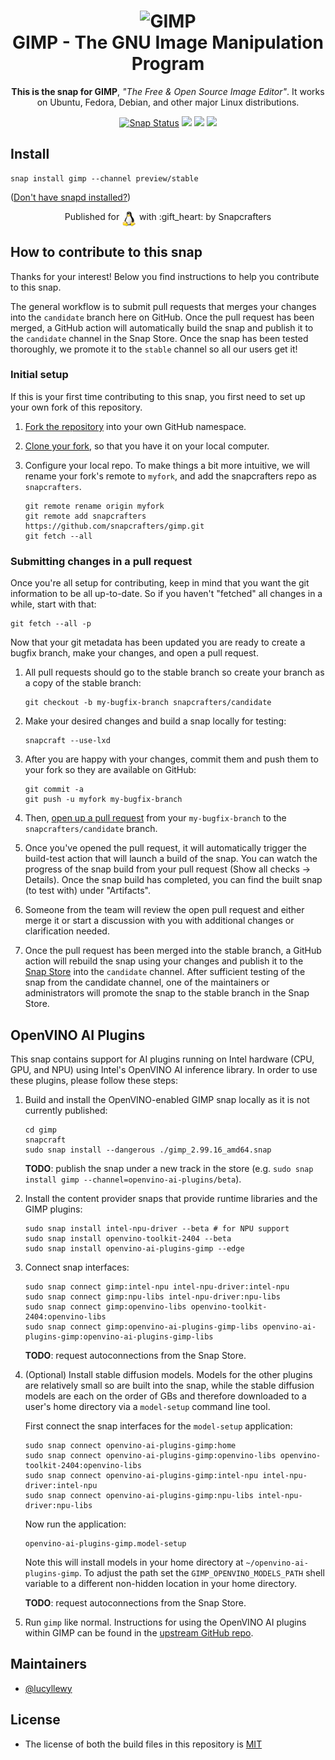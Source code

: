 <h1 align="center">
  <img src="gimp.png" alt="GIMP">
  <br />
  GIMP - The GNU Image Manipulation Program
</h1>

<p align="center"><b>This is the snap for GIMP</b>, <i>"The Free &amp; Open Source Image Editor"</i>. It works on Ubuntu, Fedora, Debian, and other major Linux
distributions.</p>

<p align="center">
<a href="https://snapcraft.io/gimp"><img src="https://snapcraft.io/gimp/badge.svg" alt="Snap Status"></a>
<a href="https://github.com/snapcrafters/gimp/actions/workflows/sync-version-with-upstream.yml"><img src="https://github.com/snapcrafters/gimp/actions/workflows/sync-version-with-upstream.yml/badge.svg"></a>
<a href="https://github.com/snapcrafters/gimp/actions/workflows/release-to-candidate.yaml"><img src="https://github.com/snapcrafters/gimp/actions/workflows/release-to-candidate.yaml/badge.svg"></a>
<a href="https://github.com/snapcrafters/gimp/actions/workflows/promote-to-stable.yml"><img src="https://github.com/snapcrafters/gimp/actions/workflows/promote-to-stable.yml/badge.svg"></a>
</p>

## Install

```shell
snap install gimp --channel preview/stable
```

([Don't have snapd installed?](https://snapcraft.io/docs/core/install))

<p align="center">Published for <img src="https://raw.githubusercontent.com/anythingcodes/slack-emoji-for-techies/gh-pages/emoji/tux.png" align="top" width="24" /> with :gift_heart: by Snapcrafters</p>

## How to contribute to this snap

Thanks for your interest! Below you find instructions to help you contribute to this snap.

The general workflow is to submit pull requests that merges your changes into the `candidate` branch here on GitHub. Once the pull request has been merged, a GitHub action will automatically build the snap and publish it to the `candidate` channel in the Snap Store. Once the snap has been tested thoroughly, we promote it to the `stable` channel so all our users get it!

### Initial setup

If this is your first time contributing to this snap, you first need to set up your own fork of this repository.

1. [Fork the repository](https://docs.github.com/en/github/getting-started-with-github/fork-a-repo) into your own GitHub namespace.
2. [Clone your fork](https://git-scm.com/book/en/v2/Git-Basics-Getting-a-Git-Repository), so that you have it on your local computer.
3. Configure your local repo. To make things a bit more intuitive, we will rename your fork's remote to `myfork`, and add the snapcrafters repo as `snapcrafters`.

    ```shell
    git remote rename origin myfork
    git remote add snapcrafters https://github.com/snapcrafters/gimp.git
    git fetch --all
    ```

### Submitting changes in a pull request

Once you're all setup for contributing, keep in mind that you want the git information to be all up-to-date. So if you haven't "fetched" all changes in a while, start with that:

```shell
git fetch --all -p
```

Now that your git metadata has been updated you are ready to create a bugfix branch, make your changes, and open a pull request.

1. All pull requests should go to the stable branch so create your branch as a copy of the stable branch:

    ```shell
    git checkout -b my-bugfix-branch snapcrafters/candidate
    ```

2. Make your desired changes and build a snap locally for testing:

    ```shell
    snapcraft --use-lxd
    ```

3. After you are happy with your changes, commit them and push them to your fork so they are available on GitHub:

    ```shell
    git commit -a
    git push -u myfork my-bugfix-branch
    ```

4. Then, [open up a pull request](https://docs.github.com/en/github/collaborating-with-issues-and-pull-requests/about-pull-requests) from your `my-bugfix-branch` to the `snapcrafters/candidate` branch.
5. Once you've opened the pull request, it will automatically trigger the build-test action that will launch a build of the snap. You can watch the progress of the snap build from your pull request (Show all checks -> Details). Once the snap build has completed, you can find the built snap (to test with) under "Artifacts".
6. Someone from the team will review the open pull request and either merge it or start a discussion with you with additional changes or clarification needed.
7. Once the pull request has been merged into the stable branch, a GitHub action will rebuild the snap using your changes and publish it to the [Snap Store](https://snapcraft.io/gimp) into the `candidate` channel. After sufficient testing of the snap from the candidate channel, one of the maintainers or administrators will promote the snap to the stable branch in the Snap Store.

## OpenVINO AI Plugins

This snap contains support for AI plugins running on Intel hardware (CPU, GPU, and NPU) using Intel's OpenVINO AI inference library. In order to use these plugins, please follow these steps:

1. Build and install the OpenVINO-enabled GIMP snap locally as it is not currently published:

    ```shell
    cd gimp
    snapcraft
    sudo snap install --dangerous ./gimp_2.99.16_amd64.snap
    ```

    **TODO**: publish the snap under a new track in the store (e.g. `sudo snap install gimp --channel=openvino-ai-plugins/beta`).

2. Install the content provider snaps that provide runtime libraries and the GIMP plugins:

    ```shell
    sudo snap install intel-npu-driver --beta # for NPU support
    sudo snap install openvino-toolkit-2404 --beta
    sudo snap install openvino-ai-plugins-gimp --edge
    ```

3. Connect snap interfaces:

    ```shell
    sudo snap connect gimp:intel-npu intel-npu-driver:intel-npu
    sudo snap connect gimp:npu-libs intel-npu-driver:npu-libs
    sudo snap connect gimp:openvino-libs openvino-toolkit-2404:openvino-libs
    sudo snap connect gimp:openvino-ai-plugins-gimp-libs openvino-ai-plugins-gimp:openvino-ai-plugins-gimp-libs
    ```

    **TODO**: request autoconnections from the Snap Store.

4. (Optional) Install stable diffusion models. Models for the other plugins are relatively small so are built into the snap, while the stable diffusion models are each on the order of GBs and therefore downloaded to a user's home directory via a `model-setup` command line tool.

    First connect the snap interfaces for the `model-setup` application:

    ```shell
    sudo snap connect openvino-ai-plugins-gimp:home
    sudo snap connect openvino-ai-plugins-gimp:openvino-libs openvino-toolkit-2404:openvino-libs
    sudo snap connect openvino-ai-plugins-gimp:intel-npu intel-npu-driver:intel-npu
    sudo snap connect openvino-ai-plugins-gimp:npu-libs intel-npu-driver:npu-libs
    ```

    Now run the application:

    ```shell
    openvino-ai-plugins-gimp.model-setup
    ```

    Note this will install models in your home directory at `~/openvino-ai-plugins-gimp`. To adjust the path set the `GIMP_OPENVINO_MODELS_PATH` shell variable to a different non-hidden location in your home directory.

    **TODO**: request autoconnections from the Snap Store.

5. Run `gimp` like normal. Instructions for using the OpenVINO AI plugins within GIMP can be found in the [upstream GitHub repo](https://github.com/intel/openvino-ai-plugins-gimp).

## Maintainers

-   [@lucyllewy](https://github.com/lucyllewy/)

## License

-   The license of both the build files in this repository is [MIT](https://github.com/snapcrafters/gimp/blob/main/LICENSE)
